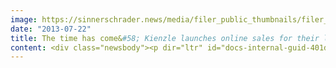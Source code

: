 ```yaml
---
image: https://sinnerschrader.news/media/filer_public_thumbnails/filer_public/a7/15/a715bb24-36bf-4e46-8fbc-cdd7806353a5/varfoldersdjk8pxf42x64d8fxslz8jcc8fc0000gnttmpdvclge__480x288_q85_crop_subsampling-2_upscale.jpg
date: "2013-07-22"
title: The time has come&#58; Kienzle launches online sales for their lifestyle watch collection Poseidon
content: <div class="newsbody"><p dir="ltr" id="docs-internal-guid-401d2c98-0603-4bf8-fe9c-bd7d8078e9e6"><strong>Commerce Plus and Mediaby create and promote new online shop for the lifestyle audience.</strong></p><p dir="ltr" id="docs-internal-guid-401d2c98-0603-b039-8c09-707eb9067331">Meggen, Hamburg. Germany’s oldest watch manufacturer, Kienzle , invests in online sales for its label Poseidon, expanding considerably on its multi-channel activity. The new online shop <a href="http&#58;//shop.poseidon-watches.com/" target="_blank">http&#58;//shop.poseidon-watches.com/</a> sports 59 styles of the exclusive Poseidon lifestyle watches and was realized by Commerce Plus. The SinnerSchrader agency Mediaby is promoting the shop using efficient and intelligent display advertising, retargeting and search engine marketing.</p><p dir="ltr">The striking and sporty Poseidon watches were previously sold primarily through Amazon and Zalando. With its headquarters in Switzerland, the long-standing company Kienzle has also built up its offline field sales over the years, which continues to represent the majority of the company’s revenue. Setting out for further growth potential and opportunities, Kienzle is expanding its sales network with a new online shop for the Poseidon brand. The shop is expected to increase sales and, at the same time, improve customer loyalty. Rollout for Germany, Austria and Switzerland took place in July. Commerce Plus utilized the e-commerce platform Shopware for the project, which is especially suitable for international brand and retailer rollouts.</p><p dir="ltr"> For the promotion of this new sales channel, the SinnerSchrader agency Mediaby was brought on board. Mediaby specializes in profile-based online advertising. The digital advertising planners at Mediaby are promoting the watches as a must-have accessory for 2013, positioning the new lifestyle product in the digital marketplace. Ads are distributed via retargeting technology (et al) directly to the appropriate audience. Mediaby implements their intelligent online campaign management for Kienzle, which has been in use for notable clients for many years. They have additionally taken on search engine marketing for Poseidon.</p><p dir="ltr"><a href="http&#58;//poseidon-watches.com/en/downloads/" target="_blank">Download pictures of the Poseidon collection.</a></p><p dir="ltr"><strong>Contact</strong><br/>Sebastian Kehr<br/>+49 40 24828 751<br/><a href="mailto&#58;sebastian.kehr@commerce-plus.com">sebastian.kehr@commerce-plus.com</a></p><p><a class="news-backlink" href="/en/"><svg class="svg-ico svg-ico--arrow-left"><use xlink&#58;href="#arrow-down"></use></svg>Back to the overview</a></p></div>
---
```

